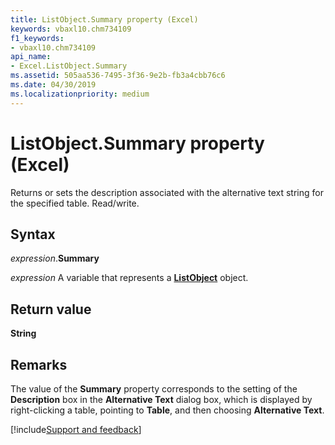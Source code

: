 ```yaml
---
title: ListObject.Summary property (Excel)
keywords: vbaxl10.chm734109
f1_keywords:
- vbaxl10.chm734109
api_name:
- Excel.ListObject.Summary
ms.assetid: 505aa536-7495-3f36-9e2b-fb3a4cbb76c6
ms.date: 04/30/2019
ms.localizationpriority: medium
---
```



# ListObject.Summary property (Excel)

Returns or sets the description associated with the alternative text string for the specified table. Read/write.


## Syntax

_expression_.**Summary**

_expression_ A variable that represents a **[ListObject](Excel.ListObject.md)** object.


## Return value

**String**


## Remarks

The value of the **Summary** property corresponds to the setting of the **Description** box in the **Alternative Text** dialog box, which is displayed by right-clicking a table, pointing to **Table**, and then choosing **Alternative Text**.




[!include[Support and feedback](~/includes/feedback-boilerplate.md)]